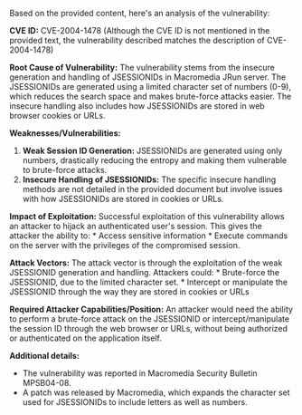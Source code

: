 Based on the provided content, here's an analysis of the vulnerability:

**CVE ID:** CVE-2004-1478 (Although the CVE ID is not mentioned in the provided text, the vulnerability described matches the description of CVE-2004-1478)

**Root Cause of Vulnerability:**
The vulnerability stems from the insecure generation and handling of JSESSIONIDs in Macromedia JRun server. The JSESSIONIDs are generated using a limited character set of numbers (0-9), which reduces the search space and makes brute-force attacks easier. The insecure handling also includes how JSESSIONIDs are stored in web browser cookies or URLs.

**Weaknesses/Vulnerabilities:**
1. **Weak Session ID Generation:**  JSESSIONIDs are generated using only numbers, drastically reducing the entropy and making them vulnerable to brute-force attacks.
2. **Insecure Handling of JSESSIONIDs:** The specific insecure handling methods are not detailed in the provided document but involve issues with how JSESSIONIDs are stored in cookies or URLs.

**Impact of Exploitation:**
Successful exploitation of this vulnerability allows an attacker to hijack an authenticated user's session. This gives the attacker the ability to:
    * Access sensitive information
    * Execute commands on the server with the privileges of the compromised session.

**Attack Vectors:**
The attack vector is through the exploitation of the weak JSESSIONID generation and handling. Attackers could:
    * Brute-force the JSESSIONID, due to the limited character set.
    * Intercept or manipulate the JSESSIONID through the way they are stored in cookies or URLs

**Required Attacker Capabilities/Position:**
An attacker would need the ability to perform a brute-force attack on the JSESSIONID or intercept/manipulate the session ID through the web browser or URLs, without being authorized or authenticated on the application itself.

**Additional details:**
- The vulnerability was reported in Macromedia Security Bulletin MPSB04-08.
- A patch was released by Macromedia, which expands the character set used for JSESSIONIDs to include letters as well as numbers.